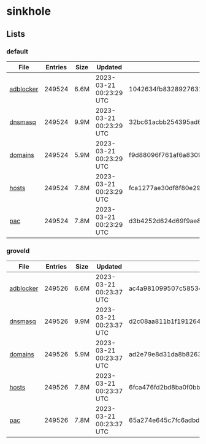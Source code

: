# sinkhole

## Lists

### default

|File|Entries|Size|Updated|Hash|
|-|-|-|-|-|
|[adblocker](https://raw.githubusercontent.com/groveld/sinkhole/lists/default/adblocker.txt)|249524|6.6M|2023-03-21 00:23:29 UTC|1042634fb832892763112eb7f6a6b508bf40313cf635bd2f5e923d95f210a8b4|
|[dnsmasq](https://raw.githubusercontent.com/groveld/sinkhole/lists/default/dnsmasq.txt)|249524|9.9M|2023-03-21 00:23:29 UTC|32bc61acbb254395ad61e521a51b852df8af4c975db768966f1be65d36abf327|
|[domains](https://raw.githubusercontent.com/groveld/sinkhole/lists/default/domains.txt)|249524|5.9M|2023-03-21 00:23:29 UTC|f9d88096f761af6a8309821ee2f00805c71f5d08486626e8abe37a216774b6e9|
|[hosts](https://raw.githubusercontent.com/groveld/sinkhole/lists/default/hosts.txt)|249524|7.8M|2023-03-21 00:23:29 UTC|fca1277ae30df8f80e29b50f76b4091f2f531d451081ee1a96fb2a44877cc1a4|
|[pac](https://raw.githubusercontent.com/groveld/sinkhole/lists/default/pac.txt)|249524|7.8M|2023-03-21 00:23:29 UTC|d3b4252d624d69f9ae8a82652cc80971c01b10c1598e88f9f241f8ce881e46bb|

### groveld

|File|Entries|Size|Updated|Hash|
|-|-|-|-|-|
|[adblocker](https://raw.githubusercontent.com/groveld/sinkhole/lists/groveld/adblocker.txt)|249526|6.6M|2023-03-21 00:23:37 UTC|ac4a981099507c58534e682986e9951cf8885aecfa5edf880d7df254a5dde5b0|
|[dnsmasq](https://raw.githubusercontent.com/groveld/sinkhole/lists/groveld/dnsmasq.txt)|249526|9.9M|2023-03-21 00:23:37 UTC|d2c08aa811b1f191264142837cc33c8b05d6cfc455dc6341abce280383821758|
|[domains](https://raw.githubusercontent.com/groveld/sinkhole/lists/groveld/domains.txt)|249526|5.9M|2023-03-21 00:23:37 UTC|ad2e79e8d31da8b8263a87b8b41111c07e9d292f9fcf6c1b1992ce236d21e465|
|[hosts](https://raw.githubusercontent.com/groveld/sinkhole/lists/groveld/hosts.txt)|249526|7.8M|2023-03-21 00:23:37 UTC|6fca476fd2bd8ba0f0bb554a5cb1fcfa4c65f462ae369db80cdec808f5230edb|
|[pac](https://raw.githubusercontent.com/groveld/sinkhole/lists/groveld/pac.txt)|249526|7.8M|2023-03-21 00:23:37 UTC|65a274e645c7fc6adbdf30cb89dd9fbd48fb85cd7c5e089be9e7e2096141dfe0|
